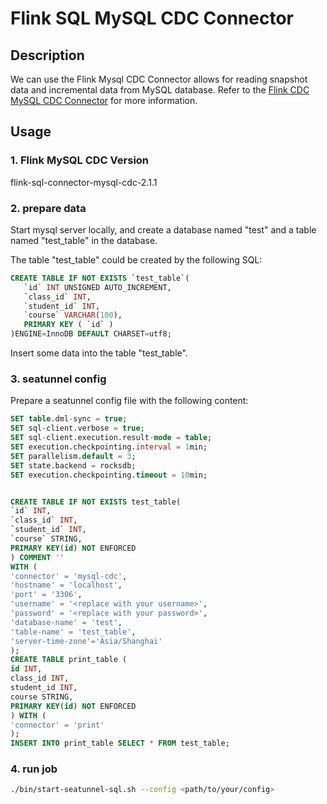 # Flink SQL MySQL CDC Connector

## Description

We can use the Flink Mysql CDC Connector allows for reading snapshot data and incremental data from MySQL database. Refer to the [Flink CDC MySQL CDC Connector](https://ververica.github.io/flink-cdc-connectors/release-2.1/content/connectors/mysql-cdc.html#connector-options) for more information.

## Usage

### 1. Flink MySQL CDC Version

flink-sql-connector-mysql-cdc-2.1.1

### 2. prepare data

Start mysql server locally, and create a database named "test" and a table named "test_table" in the database.

The table "test_table" could be created by the following SQL:

```sql
CREATE TABLE IF NOT EXISTS `test_table`(
   `id` INT UNSIGNED AUTO_INCREMENT,
   `class_id` INT,
   `student_id` INT,
   `course` VARCHAR(100),
   PRIMARY KEY ( `id` )
)ENGINE=InnoDB DEFAULT CHARSET=utf8;
```

Insert some data into the table "test_table".

### 3. seatunnel config 

Prepare a seatunnel config file with the following content:

```sql
SET table.dml-sync = true;
SET sql-client.verbose = true;
SET sql-client.execution.result-mode = table;
SET execution.checkpointing.interval = 1min;
SET parallelism.default = 3;
SET state.backend = rocksdb;
SET execution.checkpointing.timeout = 10min;


CREATE TABLE IF NOT EXISTS test_table(
`id` INT,
`class_id` INT,
`student_id` INT,
`course` STRING,
PRIMARY KEY(id) NOT ENFORCED
) COMMENT ''
WITH (
'connector' = 'mysql-cdc',
'hostname' = 'localhost',
'port' = '3306',
'username' = '<replace with your username>',
'password' = '<replace with your password>',
'database-name' = 'test',
'table-name' = 'test_table',
'server-time-zone'='Asia/Shanghai'
);
CREATE TABLE print_table (
id INT,
class_id INT,
student_id INT,
course STRING,
PRIMARY KEY(id) NOT ENFORCED
) WITH (
'connector' = 'print'
);
INSERT INTO print_table SELECT * FROM test_table;
```

### 4. run job

```bash
./bin/start-seatunnel-sql.sh --config <path/to/your/config>
```